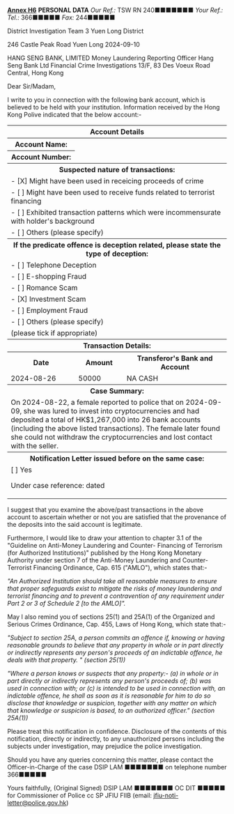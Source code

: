 **<u>Annex H6</u>**
**PERSONAL DATA**
*Our Ref.:* TSW RN 240■■■■■■■
*Your Ref.:* 
*Tel.:* 366■■■■■
*Fax:* 244■■■■■

District Investigation Team 3
Yuen Long District

246 Castle Peak Road
Yuen Long
2024-09-10

HANG SENG BANK, LIMITED
Money Laundering Reporting Officer
Hang Seng Bank Ltd
Financial Crime Investigations
13/F, 83 Des Voeux Road Central,
Hong Kong

Dear Sir/Madam,

I write to you in connection with the following bank account, which is believed to be held with your institution. Information received by the Hong Kong Polive indicated that the below account:-

<table>
<thead><tr><th colspan='3'>Account Details</th></tr></thead>
<tbody>
<tr><th>Account Name:</th><td colspan='2'></td></tr><tr><th>Account Number:</th><td colspan='2'></td></tr>
<tr><th colspan='3'>Suspected nature of transactions:</th><tr><tr><td colspan='3'> - [X] Might have been used in receicing proceeds of crime</td></tr><tr><td colspan='3'> - [ ] Might have been used to receive funds related to terrorist financing</td></tr><tr><td colspan='3'> - [ ] Exhibited transaction patterns which were incommensurate with holder's background</td></tr><tr><td colspan='3'> - [ ] Others (please specify) </td></tr>
<tr><th colspan='3'>If the predicate offence is deception related, please state the type of deception:</th><tr><tr><td colspan='3'> - [ ] Telephone Deception</td></tr><tr><td colspan='3'> - [ ] E-shopping Fraud</td></tr><tr><td colspan='3'> - [ ] Romance Scam</td></tr><tr><td colspan='3'> - [X] Investment Scam</td></tr><tr><td colspan='3'> - [ ] Employment Fraud</td></tr><tr><td colspan='3'> - [ ] Others (please specify) </td></tr><tr><td colspan='3'>(please tick if appropriate)</td></tr>
<tr><th colspan='3'>Transaction Details:</th><tr><tr><th>Date</th><th>Amount</th><th>Transferor's Bank and Account</th></tr>
<tr><td>2024-08-26</td><td>50000</td><td>NA CASH</td></tr>
<tr><th colspan='3'>Case Summary:</th></tr><tr><td colspan='3'>On 2024-08-22, a female reported to police that on 2024-09-09, she was lured to invest into
cryptocurrencies and had deposited a total of HK$1,267,000 into 26 bank accounts
(including the above listed transactions). The female later found she could not withdraw the
cryptocurrencies and lost contact with the seller.</td></tr>
<tr><th colspan='3'>Notification Letter issued before on the same case:</th></tr><tr><td colspan='3'> [ ] Yes

Under case reference: dated </td></tr>
</tbody>
</table>

I suggest that you examine the above/past transactions in the above account to ascertain whether or not you are satisfied that the provenance of the deposits into the said account is legitimate.

Furthermore, I would like to draw your attention to chapter 3.1 of the "Guideline on Anti-Money Laundering and Counter- Financing of Terrorism (for Authorized Institutions)" published by the Hong Kong Monetary Authority under section 7 of the Anti-Money Laundering and Counter-Terrorist Financing Ordinance, Cap. 615 ("AMLO"), which states that:-

*"An Authorized Institution should take all reasonable measures to ensure that proper safeguards exist to mitigate the risks of money laundering and terrorist financing and to prevent a contravention of any requirement under Part 2 or 3 of Schedule 2 [to the AMLO]".*

May I also remind you of sections 25(1) and 25A(1) of the Organized and Serious Crimes Ordinance, Cap. 455, Laws of Hong Kong, which state that:-

*"Subject to section 25A, a person commits an offence if, knowing or having reasonable grounds to believe that any property in whole or in part directly or indirectly represents any person's proceeds of an indictable offence, he deals with that property. " (section 25(1))*

*\"Where a person knows or suspects that any property:-
(a) in whole or in part directly or indirectly represents any person's proceeds of;
(b) was used in connection with; or
(c) is intended to be used in connection with,
an indictable offence, he shall as soon as it is reasonable for him to do so disclose that knowledge or suspicion, together with any matter on which that knowledge or suspicion is based, to an authorized officer.\" (section 25A(1))*

Please treat this notification in confidence. Disclosure of the contents of this notification, directly or indirectly, to any unauthorized persons including the subjects under investigation, may prejudice the police investigation.

Should you have any queries concerning this matter, please contact the Officer-in-Charge of the case DSIP LAM ■■■■■■■ on telephone number 366■■■■■

Yours faithfully,
(Original Signed)
DSIP LAM ■■■■■■■
OC DIT ■■■■■
for Commissioner of Police
cc SP JFIU FIIB
(email: jfiu-noti-letter@police.gov.hk)